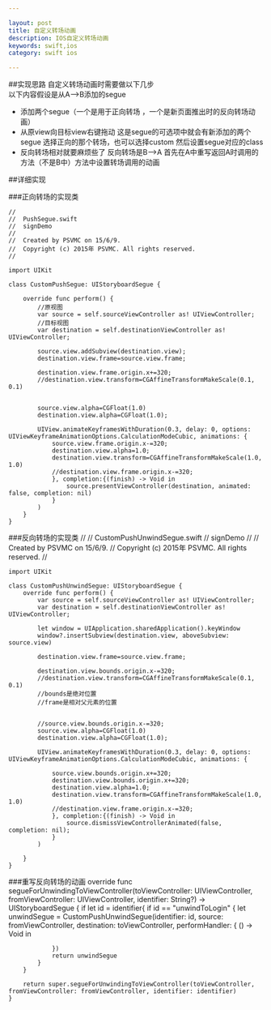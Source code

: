 ```yaml
---

layout: post
title: 自定义转场动画
description: IOS自定义转场动画
keywords: swift,ios
category: swift ios

---
```


##实现思路
自定义转场动画时需要做以下几步   
以下内容假设是从A-->B添加的segue

- 添加两个segue（一个是用于正向转场 ，一个是新页面推出时的反向转场动画）
- 从原view向目标view右键拖动 这是segue的可选项中就会有新添加的两个segue 选择正向的那个转场，也可以选择custom 然后设置segue对应的class
- 反向转场相对就要麻烦些了 反向转场是B-->A 首先在A中重写返回A时调用的方法（不是B中）方法中设置转场调用的动画

##详细实现

###正向转场的实现类

	//
	//  PushSegue.swift
	//  signDemo
	//
	//  Created by PSVMC on 15/6/9.
	//  Copyright (c) 2015年 PSVMC. All rights reserved.
	//

	import UIKit

	class CustomPushSegue: UIStoryboardSegue {
	    
	    override func perform() {
	        //原视图
	        var source = self.sourceViewController as! UIViewController;
	        //目标视图
	        var destination = self.destinationViewController as! UIViewController;
	        
	        source.view.addSubview(destination.view);
	        destination.view.frame=source.view.frame;
	        
	        destination.view.frame.origin.x+=320;
	        //destination.view.transform=CGAffineTransformMakeScale(0.1, 0.1)
	        
	        
	        source.view.alpha=CGFloat(1.0)
	        destination.view.alpha=CGFloat(1.0);
	        
	        UIView.animateKeyframesWithDuration(0.3, delay: 0, options: UIViewKeyframeAnimationOptions.CalculationModeCubic, animations: {
	            source.view.frame.origin.x-=320;
	            destination.view.alpha=1.0;
	            destination.view.transform=CGAffineTransformMakeScale(1.0, 1.0)
	            //destination.view.frame.origin.x-=320;
	            }, completion:{(finish) -> Void in
	                source.presentViewController(destination, animated: false, completion: nil)
	            }
	        )
	    }
	}
	
###反向转场的实现类
	//
	//  CustomPushUnwindSegue.swift
	//  signDemo
	//
	//  Created by PSVMC on 15/6/9.
	//  Copyright (c) 2015年 PSVMC. All rights reserved.
	//

	import UIKit

	class CustomPushUnwindSegue: UIStoryboardSegue {
	    override func perform() {
	        var source = self.sourceViewController as! UIViewController;
	        var destination = self.destinationViewController as! UIViewController;
	        
	        let window = UIApplication.sharedApplication().keyWindow
	        window?.insertSubview(destination.view, aboveSubview: source.view)
	        
	        destination.view.frame=source.view.frame;
	        
	        destination.view.bounds.origin.x-=320;
	        //destination.view.transform=CGAffineTransformMakeScale(0.1, 0.1)
	        //bounds是绝对位置
	        //frame是相对父元素的位置
	        
	        
	        //source.view.bounds.origin.x-=320;
	        source.view.alpha=CGFloat(1.0)
	        destination.view.alpha=CGFloat(1.0);
	        
	        UIView.animateKeyframesWithDuration(0.3, delay: 0, options: UIViewKeyframeAnimationOptions.CalculationModeCubic, animations: {
	            
	            source.view.bounds.origin.x+=320;
	            destination.view.bounds.origin.x+=320;
	            destination.view.alpha=1.0;
	            destination.view.transform=CGAffineTransformMakeScale(1.0, 1.0)
	            //destination.view.frame.origin.x-=320;
	            }, completion:{(finish) -> Void in
	                source.dismissViewControllerAnimated(false, completion: nil);
	            }
	        )
	        
	    }
	}

###重写反向转场的动画
    override func segueForUnwindingToViewController(toViewController: UIViewController, fromViewController: UIViewController, identifier: String?) -> UIStoryboardSegue {
        if let id = identifier{
            if id == "unwindToLogin" {
                let unwindSegue = CustomPushUnwindSegue(identifier: id, source: fromViewController, destination: toViewController, performHandler: { () -> Void in
                    
                })
                return unwindSegue
            }
        }
        
        return super.segueForUnwindingToViewController(toViewController, fromViewController: fromViewController, identifier: identifier)
    }
